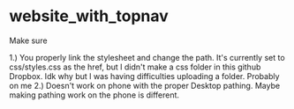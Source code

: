 # website_with_topnav

Make sure

1.) You properly link the stylesheet
and change the path. It's currently set
to css/styles.css as the href, but I didn't
make a css folder in this github Dropbox.
Idk why but I was having difficulties
uploading a folder. Probably on me
2.) Doesn't work on phone with the proper
Desktop pathing. Maybe making pathing work
on the phone is different.

